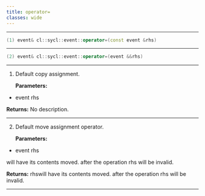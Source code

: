 ```yaml
---
title: operator=
classes: wide
---
```



---

```cpp
(1) event& cl::sycl::event::operator=(const event &rhs)
```

---

```cpp
(2) event& cl::sycl::event::operator=(event &&rhs)
```

---

1. Default copy assignment. 

   **Parameters:**

  * event rhs

   

   **Returns:** No description.

---

2. Default move assignment operator. 

   **Parameters:**

  * event rhs

   will have its contents moved. after the operation rhs will be invalid. 

   **Returns:** rhswill have its contents moved. after the operation rhs will be invalid. 

---

